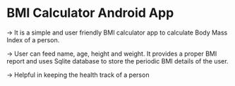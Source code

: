 # BMI Calculator Android App
-> It is a simple and user friendly BMI calculator app to calculate Body Mass Index of a person.

-> User can feed name, age, height and weight. It provides a proper BMI report and uses Sqlite database to store
the periodic BMI details of the user.

-> Helpful in keeping the health track of a person
